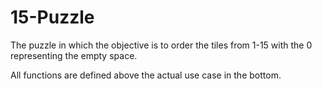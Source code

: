 # 15-Puzzle
The puzzle in which the objective is to order the tiles from 1-15 with the 0 representing the empty space.

All functions are defined above the actual use case in the bottom.
